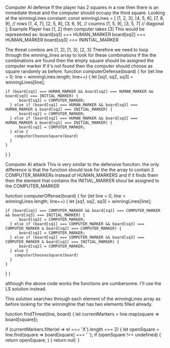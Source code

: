 
Computer AI defense
If the player has 2 squares in a row then there is an
immediate threat and the computer should occupy the third
square.
Looking at the winningLines constant:
const winningLines = [
  [1, 2, 3], [4, 5, 6], [7, 8, 9], // rows
  [1, 4, 7], [2, 5, 8], [3, 6, 9], // coumns
  [1, 5, 9], [3, 5, 7]            // diagonal
];
Example Player has [1, 2] then computer takes [3]
This would be represented as: 
      board[sq1] === HUMAN_MARKER 
      board[sq2] === HUMAN_MARKER 
      board[sq3] === ININTIAL_MARKER

The threat combos are [1, 2], [1, 3], [2, 3]
Therefore we need to loop through the winning_lines array to look for these combinations
If the the combinations are found then the empty square should be assigned the computer marker
If it's not found then the computer should choose as square randomly as before.
function computerDefense(board) {
for (let line = 0; line < winningLines.length; line++) {
    let [sq1, sq2, sq3] = winningLines[line];

    if (board[sq1] === HUMAN_MARKER && board[sq2] === HUMAN_MARKER && board[sq3] === INITIAL_MARKER) {
          board[sq3] = COMPUTER_MARKER;
      } else if (board[sq1] === HUMAN_MARKER && board[sq3] === HUMAN_MARKER & board[sq2] === INITIAL_MARKER) {
          board[sq2] = COMPUTER_MARKER;
      } else if (board[sq2] === HUMAN_MARKER && board[sq3] === HUMAN_MARKER & board[sq1] === INITIAL_MARKER) {
          board[sq2] = COMPUTER_MARKER;
      } else {
        computerChoosesSquare(board)
      }
    }
  }
}

Computer AI attack
This is very similar to the defensive funciton.
the only difference is that the function should look for 
the the array to contain 2 COMPUTER_MARKERs instead of 
HUMAN_MARKERS and if it finds them then the element that 
contains the INITIAL_MARKER shoul be assigned to the 
COMPUTER_MARKER

function computerOffense(board) {
for (let line = 0; line < winningLines.length; line++) {
    let [sq1, sq2, sq3] = winningLines[line];

    if (board[sq1] === COMPUTER_MARKER && board[sq2] === COMPUTER_MARKER && board[sq3] === INITIAL_MARKER) {
          board[sq3] = COMPUTER_MARKER;
      } else if (board[sq1] === COMPUTER_MARKER && board[sq3] === COMPUTER_MARKER & board[sq2] === COMPUTER_MARKER) {
          board[sq2] = COMPUTER_MARKER;
      } else if (board[sq2] === COMPUTER_MARKER && board[sq3] === COMPUTER_MARKER & board[sq1] === INITIAL_MARKER) {
          board[sq2] = COMPUTER_MARKER;
      } else {
        computerChoosesSquare(board)
      }
    }
  }
}

although the above code works the functions are cumbersome. I'll use the LS solution instead.

This solution searches through each element of the winningLines array as before looking for the winningline that has 
two elements filled already.

function findThreat(line, board) {
  let currentMarkers = line.map(square => board[square]);

  if (currentMarkers.filter(el => el === 'X').length === 2) {
    let openSquare = line.find(square => board[square] === ' ');
    if (openSquare !== undefined) {
      return openSquare;
    }
  }
  return null;
}